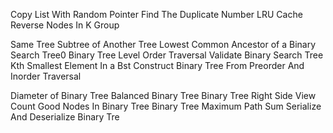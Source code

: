 <!-- LinkedList -->

Copy List With Random Pointer
Find The Duplicate Number
LRU Cache
Reverse Nodes In K Group

<!-- review -->

Same Tree
Subtree of Another Tree
Lowest Common Ancestor of a Binary Search Tree0
Binary Tree Level Order Traversal
Validate Binary Search Tree
Kth Smallest Element In a Bst
Construct Binary Tree From Preorder And Inorder Traversal

<!-- Trees -->

Diameter of Binary Tree
Balanced Binary Tree
Binary Tree Right Side View
Count Good Nodes In Binary Tree
Binary Tree Maximum Path Sum
Serialize And Deserialize Binary Tre
